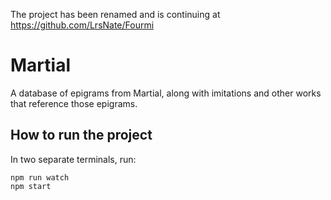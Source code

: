 The project has been renamed and is continuing at https://github.com/LrsNate/Fourmi

# Martial

A database of epigrams from Martial, along with imitations and other works that
reference those epigrams.

## How to run the project

In two separate terminals, run:

```
npm run watch
npm start
```
